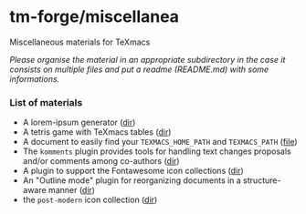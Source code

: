 # tm-forge/miscellanea

Miscellaneous materials for TeXmacs

*Please organise the material in an appropriate subdirectory in the case it consists on multiple files and put a readme (README.md) with some informations.*

### List of materials

  * A lorem-ipsum generator ([dir](./lorem-ipsum))
  * A tetris game with TeXmacs tables ([dir](./tetris))
  * A document to easily find your `TEXMACS_HOME_PATH` and `TEXMACS_PATH` ([file](https://cdn.jsdelivr.net/gh/texmacs/tm-forge/miscellanea/find-your-texmacs-paths.tm))
  * The `komments` plugin provides tools for handling text changes proposals and/or comments among co-authors  ([dir](./komments))
  * A plugin to support the Fontawesome icon collections ([dir](./fontawesome))
  * An "Outline mode" plugin for reorganizing documents in a structure-aware manner  ([dir](./outline))
  * the `post-modern` icon collection ([dir](./post-modern-icons))
